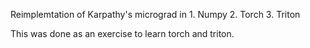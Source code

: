 Reimplemtation of Karpathy's micrograd in 
    1. Numpy
    2. Torch
    3. Triton

This was done as an exercise to learn torch and triton.

